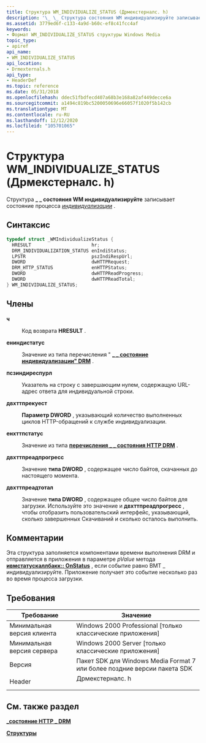 ```yaml
---
title: Структура WM_INDIVIDUALIZE_STATUS (Дрмекстерналс. h)
description: '\_ \_ Структура состояния WM индивидуализируйте записывает состояние процесса индивидуализации.'
ms.assetid: 3779ed6f-c133-4a9d-b60c-ef8c41fcc4af
keywords:
- Формат WM_INDIVIDUALIZE_STATUS структуры Windows Media
topic_type:
- apiref
api_name:
- WM_INDIVIDUALIZE_STATUS
api_location:
- Drmexternals.h
api_type:
- HeaderDef
ms.topic: reference
ms.date: 05/31/2018
ms.openlocfilehash: ddec51fbdfecd407a68b3e168a82af449decce6a
ms.sourcegitcommit: a1494c819bc5200050696e66057f1020f5b142cb
ms.translationtype: MT
ms.contentlocale: ru-RU
ms.lasthandoff: 12/12/2020
ms.locfileid: "105701065"
---
```

# <a name="wm_individualize_status-structure-drmexternalsh"></a>Структура WM_INDIVIDUALIZE_STATUS (Дрмекстерналс. h)

Структура **\_ \_ состояния WM индивидуализируйте** записывает состояние процесса [*индивидуализации*](wmformat-glossary.md) .

## <a name="syntax"></a>Синтаксис


```C++
typedef struct _WMIndividualizeStatus {
  HRESULT                      hr;
  DRM_INDIVIDUALIZATION_STATUS enIndiStatus;
  LPSTR                        pszIndiRespUrl;
  DWORD                        dwHTTPRequest;
  DRM_HTTP_STATUS              enHTTPStatus;
  DWORD                        dwHTTPReadProgress;
  DWORD                        dwHTTPReadTotal;
} WM_INDIVIDUALIZE_STATUS;
```



## <a name="members"></a>Члены

<dl> <dt>

**ч**
</dt> <dd>

Код возврата **HRESULT** .

</dd> <dt>

**ениндистатус**
</dt> <dd>

Значение из типа перечисления " [**\_ \_ состояние индивидуализации" DRM**](drm-individualization-status.md) .

</dd> <dt>

**псзиндиреспурл**
</dt> <dd>

Указатель на строку с завершающим нулем, содержащую URL-адрес ответа для индивидуальной строки.

</dd> <dt>

**двхттпрекуест**
</dt> <dd>

**Параметр DWORD** , указывающий количество выполненных циклов HTTP-обращений к службе индивидуализации.

</dd> <dt>

**енхттпстатус**
</dt> <dd>

Значение из типа [**перечисления \_ \_ состояния HTTP DRM**](drm-http-status.md) .

</dd> <dt>

**двхттпреадпрогресс**
</dt> <dd>

Значение **типа DWORD** , содержащее число байтов, скачанных до настоящего момента.

</dd> <dt>

**двхттпреадтотал**
</dt> <dd>

Значение **типа DWORD** , содержащее общее число байтов для загрузки. Используйте это значение и **двхттпреадпрогресс** , чтобы отобразить пользовательский интерфейс, указывающий, сколько завершенных Скачиваний и сколько осталось выполнить.

</dd> </dl>

## <a name="remarks"></a>Комментарии

Эта структура заполняется компонентами времени выполнения DRM и отправляется в приложения в параметре *pValue* метода [**ивмстатускаллбакк:: OnStatus**](/previous-versions/windows/desktop/api/Wmsdkidl/nf-wmsdkidl-iwmstatuscallback-onstatus) , если событие равно ВМТ \_ индивидуализируйте. Приложение получает это событие несколько раз во время процесса загрузки.

## <a name="requirements"></a>Требования



| Требование | Значение |
|-------------------------------------|-------------------------------------------------------------------------------------------|
| Минимальная версия клиента<br/> | Windows 2000 Professional \[только классические приложения\]<br/>                                |
| Минимальная версия сервера<br/> | Windows 2000 Server \[только классические приложения\]<br/>                                      |
| Версия<br/>                  | Пакет SDK для Windows Media Format 7 или более поздние версии пакета SDK<br/>                       |
| Header<br/>                   | <dl> <dt>Дрмекстерналс. h</dt> </dl> |



## <a name="see-also"></a>См. также раздел

<dl> <dt>

[**\_состояние HTTP \_ DRM**](drm-http-status.md)
</dt> <dt>

[**Структуры**](structures.md)
</dt> </dl>

 

 





